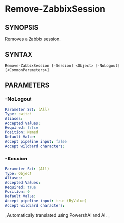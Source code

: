 ﻿---
external help file: PowerZabbix-help.xml
schema: 2.0.0
---

# Remove-ZabbixSession

## SYNOPSIS <!--!= @#Synop !-->

Removes a Zabbix session.

## SYNTAX <!--!= @#Syntax !-->

```
Remove-ZabbixSession [-Session] <Object> [-NoLogout] [<CommonParameters>]
```

## PARAMETERS <!--!= @#Params !-->

### -NoLogout

```yml
Parameter Set: (All)
Type: switch
Aliases: 
Accepted Values: 
Required: false
Position: Named
Default Value: 
Accept pipeline input: false
Accept wildcard characters: 
```

### -Session

```yml
Parameter Set: (All)
Type: Object
Aliases: 
Accepted Values: 
Required: true
Position: 0
Default Value: 
Accept pipeline input: true (ByValue)
Accept wildcard characters: 
```




<!--**AiDocBlockStart**-->
_Automatically translated using PowershAI and AI. 
_
<!--**AiDocBlockEnd**-->
